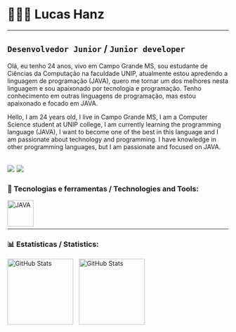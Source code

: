 # 🧑🏻‍💻 Lucas Hanz
---
**`Desenvolvedor Junior`** / **`Junior developer`**
---

Olá, eu tenho 24 anos, vivo em Campo Grande MS, sou estudante de Ciências da Computação na faculdade UNIP, atualmente estou apredendo a linguagem de programação (JAVA), quero me tornar um dos melhores nesta linguagem e sou apaixonado por tecnologia e programação. Tenho conhecimento em outras linguagens de programação, mas estou apaixonado e focado em JAVA.

Hello, I am 24 years old, I live in Campo Grande MS, I am a Computer Science student at UNIP college, I am currently learning the programming language (JAVA), I want to become one of the best in this language and I am passionate about technology and programming. I have knowledge in other programming languages, but I am passionate and focused on JAVA.
   
<a href="https://www.instagram.com/_lucashlima/" target="_blank"><img src="https://img.shields.io/badge/-Instagram-%23E4405F?style=for-the-badge&logo=instagram&logoColor=white" target="_blank"></a>
<a href="https://www.linkedin.com/in/lucas-hanz84/" target="_blank"><img src="https://img.shields.io/badge/-LinkedIn-%230077B5?style=for-the-badge&logo=linkedin&logoColor=white" target="_blank"></a> 
---
### 🧰 Tecnologias e ferramentas / Technologies and Tools:

<img
  align= "left"
  alt= "JAVA"
  title= "JAVA"
  width= "60px"
  style= "padding-right: 10px;"
  src="https://cdn.jsdelivr.net/gh/devicons/devicon@latest/icons/java/java-original-wordmark.svg"
  />

<br/>
<br/>
<br/>

---

### 📊 Estatísticas / Statistics:

<p>
  <img
    align="left"
    alt="GitHub Stats"
    height="150"
    style="padding-right: 10px;"
    src="https://github-readme-stats.vercel.app/api?username=luchlima&show_icons=true&theme=tokyonight&include_all_commits=true&locale=pt-br"
    />
  <img
    align="left"
    alt="GitHub Stats"
    height="150"
    src= "https://github-readme-stats.vercel.app/api/top-langs/?username=luchlima&theme=tokyonight&layout=compact&custom_title=Tecnologias&langs_count=9"
    />
<p/>        
